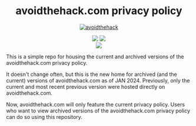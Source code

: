 <div align="center" markdown="1">
<h1>avoidthehack.com privacy policy</h1>

[![avoidthehack](https://github.com/avoidthehack/privacy-policy/assets/100534728/39cc887b-de73-4826-9474-ac864b5806ac)](https://links.avoidthehack.com)</div>

<div align="center">
  <a href="https://infosec.exchange/@avoidthehack">
  <img src="https://img.shields.io/badge/Follow_@avoidthehack@infosec.exchange-3.1k-blue?logo=mastodon&style=social"></a>  <a href="https://ko-fi.com/avoidthehack"><img src="https://img.shields.io/badge/KoFi-22?logo=kofi&style=social"></a></br>
<img src="https://img.shields.io/github/issues-raw/avoidthehack/privacy-policy"></div>

This is a simple repo for housing the current and archived versions of the avoidthehack.com privacy policy.

It doesn't change often, but this is the new home for archived (and the current) versions of avoidthehack.com as of JAN 2024. Previously, only the current and most recent previous version were hosted directly on avoidthehack.com.

Now, avoidthehack.com will only feature the current privacy policy. Users who want to view archived versions of the avoidthehack.com privacy policy can do so using this repository.

